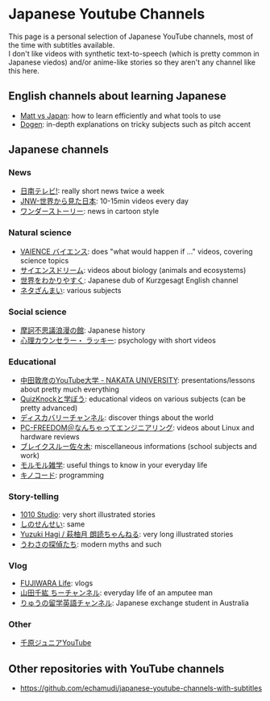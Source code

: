 # Japanese Youtube Channels

This page is a personal selection of Japanese YouTube channels, most of the time with subtitles available.<br>
I don't like videos with synthetic text-to-speech (which is pretty common in Japanese viedos) and/or anime-like stories so they aren't any channel like this here.

## English channels about learning Japanese

* [Matt vs Japan](https://www.youtube.com/c/MATTvsJapan): how to learn efficiently and what tools to use
* [Dogen](https://www.youtube.com/user/Dogen/videos): in-depth explanations on tricky subjects such as pitch accent

## Japanese channels

### News

* [日南テレビ!](https://www.youtube.com/c/nichinantv): really short news twice a week
* [JNW-世界から見た日本](https://www.youtube.com/channel/UCRKfHvSR4M5vUsSIk-SEAOw): 10-15min videos every day
* [ワンダーストーリー](https://www.youtube.com/channel/UCekVu13Amhgv6WBgO9qqtxA): news in cartoon style

### Natural science

* [VAIENCE バイエンス](https://www.youtube.com/channel/UCPKsFwt9ACF-EnJM3xN8wyQ): does "what would happen if ..." videos, covering science topics
* [サイエンスドリーム](https://www.youtube.com/channel/UCDy22j1Z7jDpyI14KWVgmQQ): videos about biology (animals and ecosystems)
* [世界をわかりやすく](https://www.youtube.com/channel/UCzw2KK537iRgsrYnWaEMs8Q): Japanese dub of Kurzgesagt English channel
* [ネタざんまい](https://www.youtube.com/c/NetaZanmai): various subjects

### Social science

* [摩訶不思議浪漫の館](https://www.youtube.com/channel/UCWNWUKEuYG62WC4HBju5EPg): Japanese history
* [心理カウンセラー・ ラッキー](https://www.youtube.com/channel/UCgbjcHvWSPQ7en0LI5bMqJw): psychology with short videos

### Educational

* [中田敦彦のYouTube大学 - NAKATA UNIVERSITY](https://www.youtube.com/c/NKTofficial): presentations/lessons about pretty much everything
* [QuizKnockと学ぼう](https://www.youtube.com/c/QKmanab): educational videos on various subjects (can be pretty advanced)
* [ディスカバリーチャンネル](https://www.youtube.com/c/DiscoveryJapan/videos): discover things about the world
* [PC-FREEDOM＠なんちゃってエンジニアリング](https://www.youtube.com/c/Pc-freedomNe): videos about Linux and hardware reviews
* [ブレイクスルー佐々木](https://www.youtube.com/channel/UCORW3zZTUVdVwlY5Mnk8q9Q): miscellaneous informations (school subjects and work)
* [モルモル雑学](https://www.youtube.com/channel/UCnpOia0ncYCeuGysRnu6BJA): useful things to know in your everyday life
* [キノコード](https://www.youtube.com/c/kinocode): programming

### Story-telling

* [1010 Studio](https://www.youtube.com/c/%E6%9D%B1%E8%B0%B7%E6%98%87): very short illustrated stories
* [しのせんせい](https://www.youtube.com/watch?v=fqFxMNcKUZY): same
* [Yuzuki Hagi / 萩柚月 朗読ちゃんねる](https://www.youtube.com/channel/UCZN4heVEozSb_SwpDwRMirg): very long illustrated stories
* [うわさの探偵たち](https://www.youtube.com/channel/UCnKks3KuOeQrKPUXkv8nOzg): modern myths and such

### Vlog

* [FUJIWARA Life](https://www.youtube.com/channel/UCpa-kEaXFILCfIpR3ge4InQ): vlogs
* [山田千紘 ちーチャンネル](https://www.youtube.com/channel/UC8LaxjG_1edMnm6HninrFsg): everyday life of an amputee man
* [りゅうの留学英語チャンネル](https://www.youtube.com/c/Ryustralia): Japanese exchange student in Australia

### Other

* [千原ジュニアYouTube](https://www.youtube.com/c/%E5%8D%83%E5%8E%9F%E3%82%B8%E3%83%A5%E3%83%8B%E3%82%A2YouTube)

## Other repositories with YouTube channels

* https://github.com/echamudi/japanese-youtube-channels-with-subtitles
